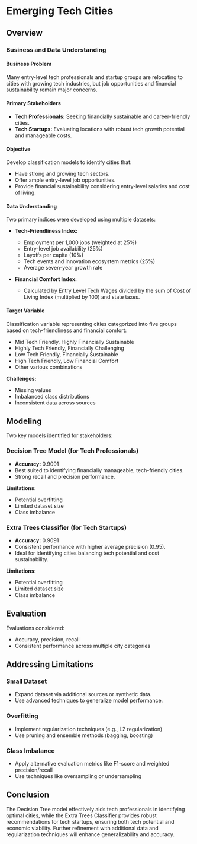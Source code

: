 # Emerging Tech Cities

## Overview
### Business and Data Understanding

#### Business Problem
Many entry-level tech professionals and startup groups are relocating to cities with growing tech industries, but job opportunities and financial sustainability remain major concerns.

#### Primary Stakeholders
- **Tech Professionals:** Seeking financially sustainable and career-friendly cities.
- **Tech Startups:** Evaluating locations with robust tech growth potential and manageable costs.

#### Objective
Develop classification models to identify cities that:
- Have strong and growing tech sectors.
- Offer ample entry-level job opportunities.
- Provide financial sustainability considering entry-level salaries and cost of living.

#### Data Understanding
Two primary indices were developed using multiple datasets:

- **Tech-Friendliness Index:**
  - Employment per 1,000 jobs (weighted at 25%)
  - Entry-level job availability (25%)
  - Layoffs per capita (10%)
  - Tech events and innovation ecosystem metrics (25%)
  - Average seven-year growth rate

- **Financial Comfort Index:**
  - Calculated by Entry Level Tech Wages divided by the sum of Cost of Living Index (multiplied by 100) and state taxes.

#### Target Variable
Classification variable representing cities categorized into five groups based on tech-friendliness and financial comfort:
- Mid Tech Friendly, Highly Financially Sustainable
- Highly Tech Friendly, Financially Challenging
- Low Tech Friendly, Financially Sustainable
- High Tech Friendly, Low Financial Comfort
- Other various combinations

**Challenges:**
- Missing values
- Imbalanced class distributions
- Inconsistent data across sources

## Modeling
Two key models identified for stakeholders:

### Decision Tree Model (for Tech Professionals)
- **Accuracy:** 0.9091
- Best suited to identifying financially manageable, tech-friendly cities.
- Strong recall and precision performance.

**Limitations:**
- Potential overfitting
- Limited dataset size
- Class imbalance

### Extra Trees Classifier (for Tech Startups)
- **Accuracy:** 0.9091
- Consistent performance with higher average precision (0.95).
- Ideal for identifying cities balancing tech potential and cost sustainability.

**Limitations:**
- Potential overfitting
- Limited dataset size
- Class imbalance

## Evaluation
Evaluations considered:
- Accuracy, precision, recall
- Consistent performance across multiple city categories

## Addressing Limitations

### Small Dataset
- Expand dataset via additional sources or synthetic data.
- Use advanced techniques to generalize model performance.

### Overfitting
- Implement regularization techniques (e.g., L2 regularization)
- Use pruning and ensemble methods (bagging, boosting)

### Class Imbalance
- Apply alternative evaluation metrics like F1-score and weighted precision/recall
- Use techniques like oversampling or undersampling

## Conclusion
The Decision Tree model effectively aids tech professionals in identifying optimal cities, while the Extra Trees Classifier provides robust recommendations for tech startups, ensuring both tech potential and economic viability. Further refinement with additional data and regularization techniques will enhance generalizability and accuracy.



